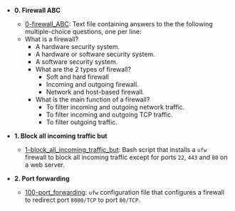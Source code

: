 * **0. Firewall ABC**
  * [0-firewall_ABC](./0-firewall_ABC): Text file containing answers to the the
  following multiple-choice questions, one per line:
  * What is a firewall?
	  * A hardware security system.
	  * A hardware or software security system.
	  * A software security system.
	* What are the 2 types of firewall?
	  * Soft and hard firewall
	  * Incoming and outgoing firewall.
	  * Network and host-based firewall.
	* What is the main function of a firewall?
	  * To filter incoming and outgoing network traffic.
	  * To filter incoming and outgoing TCP traffic.
	  * To filter outgoing traffic.

* **1. Block all incoming traffic but**
  * [1-block_all_incoming_traffic_but](./1-block_all_incoming_traffic_but): Bash
  script that installs a `ufw` firewall to block all incoming traffic except for
  ports `22`, `443` and `80` on a web server.

* **2. Port forwarding**
  * [100-port_forwarding](./100-port_forwarding): `ufw` configuration file that
  configures a firewall to redirect port `8080/TCP` to port `80/TCP`.
